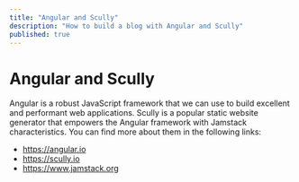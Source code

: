 ```yaml
---
title: "Angular and Scully"
description: "How to build a blog with Angular and Scully"
published: true
---
```


# Angular and Scully

Angular is a robust JavaScript framework that we can use
to build excellent and performant web applications.
Scully is a popular static website generator that
empowers the Angular framework with Jamstack
characteristics.
You can find more about them in the following links:

- https://angular.io
- https://scully.io
- https://www.jamstack.org
